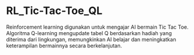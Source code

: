 # RL_Tic-Tac-Toe_QL
Reinforcement learning digunakan untuk mengajar AI bermain Tic Tac Toe. Algoritma Q-learning mengupdate tabel Q berdasarkan hadiah yang diterima dari lingkungan, memungkinkan AI belajar dan meningkatkan keterampilan bermainnya secara berkelanjutan.
